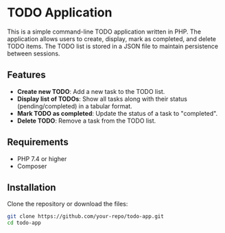 # TODO Application

This is a simple command-line TODO application written in PHP. The application allows users to create, display, mark as completed, and delete TODO items. The TODO list is stored in a JSON file to maintain persistence between sessions.

## Features

- **Create new TODO**: Add a new task to the TODO list.
- **Display list of TODOs**: Show all tasks along with their status (pending/completed) in a tabular format.
- **Mark TODO as completed**: Update the status of a task to "completed".
- **Delete TODO**: Remove a task from the TODO list.

## Requirements

- PHP 7.4 or higher
- Composer

## Installation

Clone the repository or download the files:

```sh
git clone https://github.com/your-repo/todo-app.git
cd todo-app
